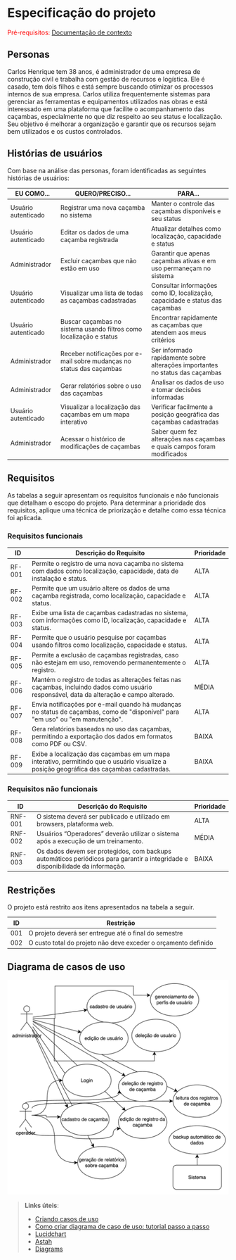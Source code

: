 # Especificação do projeto

<span style="color:red">Pré-requisitos: <a href="01-Contexto.md"> Documentação de contexto</a></span>

## Personas

Carlos Henrique tem 38 anos, é administrador de uma empresa de construção civil e trabalha com gestão de recursos e logística. Ele é casado, tem dois filhos e está sempre buscando otimizar os processos internos de sua empresa. Carlos utiliza frequentemente sistemas para gerenciar as ferramentas e equipamentos utilizados nas obras e está interessado em uma plataforma que facilite o acompanhamento das caçambas, especialmente no que diz respeito ao seu status e localização. Seu objetivo é melhorar a organização e garantir que os recursos sejam bem utilizados e os custos controlados.

## Histórias de usuários

Com base na análise das personas, foram identificadas as seguintes histórias de usuários:

| EU COMO...           | QUERO/PRECISO...                                           | PARA...                                                |
|----------------------|------------------------------------------------------------|--------------------------------------------------------|
| Usuário autenticado   | Registrar uma nova caçamba no sistema                      | Manter o controle das caçambas disponíveis e seu status |
| Usuário autenticado   | Editar os dados de uma caçamba registrada                  | Atualizar detalhes como localização, capacidade e status|
| Administrador         | Excluir caçambas que não estão em uso                      | Garantir que apenas caçambas ativas e em uso permaneçam no sistema |
| Usuário autenticado   | Visualizar uma lista de todas as caçambas cadastradas      | Consultar informações como ID, localização, capacidade e status das caçambas |
| Usuário autenticado   | Buscar caçambas no sistema usando filtros como localização e status | Encontrar rapidamente as caçambas que atendem aos meus critérios |
| Administrador         | Receber notificações por e-mail sobre mudanças no status das caçambas | Ser informado rapidamente sobre alterações importantes no status das caçambas |
| Administrador         | Gerar relatórios sobre o uso das caçambas                   | Analisar os dados de uso e tomar decisões informadas    |
| Usuário autenticado   | Visualizar a localização das caçambas em um mapa interativo | Verificar facilmente a posição geográfica das caçambas cadastradas |
| Administrador         | Acessar o histórico de modificações de caçambas             | Saber quem fez alterações nas caçambas e quais campos foram modificados |


## Requisitos

As tabelas a seguir apresentam os requisitos funcionais e não funcionais que detalham o escopo do projeto. Para determinar a prioridade dos requisitos, aplique uma técnica de priorização e detalhe como essa técnica foi aplicada.

### Requisitos funcionais

| ID     | Descrição do Requisito                                               | Prioridade |
|--------|---------------------------------------------------------------------|------------|
| RF-001 | Permite o registro de uma nova caçamba no sistema com dados como localização, capacidade, data de instalação e status. | ALTA       |
| RF-002 | Permite que um usuário altere os dados de uma caçamba registrada, como localização, capacidade e status. | ALTA       |
| RF-003 | Exibe uma lista de caçambas cadastradas no sistema, com informações como ID, localização, capacidade e status. | ALTA       |
| RF-004 | Permite que o usuário pesquise por caçambas usando filtros como localização, capacidade e status. | ALTA       |
| RF-005 | Permite a exclusão de caçambas registradas, caso não estejam em uso, removendo permanentemente o registro. | ALTA       |
| RF-006 | Mantém o registro de todas as alterações feitas nas caçambas, incluindo dados como usuário responsável, data da alteração e campo alterado. | MÉDIA      |
| RF-007 | Envia notificações por e-mail quando há mudanças no status de caçambas, como de "disponível" para "em uso" ou "em manutenção". | ALTA       |
| RF-008 | Gera relatórios baseados no uso das caçambas, permitindo a exportação dos dados em formatos como PDF ou CSV. | BAIXA      |
| RF-009 | Exibe a localização das caçambas em um mapa interativo, permitindo que o usuário visualize a posição geográfica das caçambas cadastradas. | BAIXA      |


### Requisitos não funcionais

| ID     | Descrição do Requisito                                               | Prioridade |
|--------|---------------------------------------------------------------------|------------|
| RNF-001 | O sistema deverá ser publicado e utilizado em browsers, plataforma web. | ALTA       |
| RNF-002 | Usuários “Operadores” deverão utilizar o sistema após a execução de um treinamento. | MÉDIA      |
| RNF-003 | Os dados devem ser protegidos, com backups automáticos periódicos para garantir a integridade e disponibilidade da informação. | BAIXA      |


## Restrições

O projeto está restrito aos itens apresentados na tabela a seguir.

|ID| Restrição                                             |
|--|-------------------------------------------------------|
|001| O projeto deverá ser entregue até o final do semestre |
|002| O custo total do projeto não deve exceder o orçamento definido       |

## Diagrama de casos de uso

![diagrama](./images/diagram.png)


> **Links úteis**:
> - [Criando casos de uso](https://www.ibm.com/docs/pt-br/engineering-lifecycle-management-suite/design-rhapsody/10.0?topic=cases-creating-use)
> - [Como criar diagrama de caso de uso: tutorial passo a passo](https://gitmind.com/pt/fazer-diagrama-de-caso-uso.html/)
> - [Lucidchart](https://www.lucidchart.com/)
> - [Astah](https://astah.net/)
> - [Diagrams](https://app.diagrams.net/)
